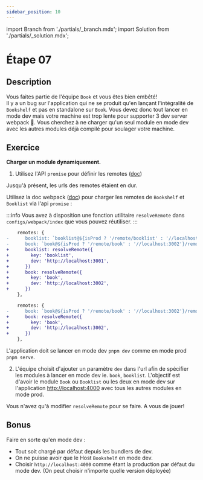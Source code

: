 ```yaml
---
sidebar_position: 10
---
```


import Branch from './partials/\_branch.mdx';
import Solution from './partials/\_solution.mdx';

# Étape 07

<Branch step="07" />

## Description

Vous faites partie de l'équipe `Book` et vous êtes bien embêté!  
Il y a un bug sur l'application qui ne se produit qu'en lançant l'intégralité de `Bookshelf` et pas en standalone sur `Book`. Vous devez donc tout lancer en mode dev mais votre machine est trop lente pour supporter 3 dev server webpack 🥺.
Vous cherchez à ne charger qu'un seul module en mode dev avec les autres modules déjà compilé pour soulager votre machine.

## Exercice

**Charger un module dynamiquement.**

1. Utilisez l'API `promise` pour définir les remotes ([doc](https://webpack.js.org/concepts/module-federation/#promise-based-dynamic-remotes))

Jusqu'à présent, les urls des remotes étaient en dur.

Utilisez la doc webpack ([doc](https://webpack.js.org/concepts/module-federation/#promise-based-dynamic-remotes)) pour charger les remotes de `Bookshelf` et `Booklist` via l'api `promise` :

:::info
Vous avez à disposition une fonction utilitaire `resolveRemote` dans `configs/webpack/index` que vous pouvez réutiliser.
:::


```diff title="apps/bookshelf/webpack.config.js"
    remotes: {
-      booklist: `booklist@${isProd ? '/remote/booklist' : '//localhost:3001'}/remoteEntry.js`,
-      book: `book@${isProd ? '/remote/book' : '//localhost:3002'}/remoteEntry.js`,
+      booklist: resolveRemote({
+        key: 'booklist',
+        dev: 'http://localhost:3001',
+      })
+      book: resolveRemote({
+        key: 'book',
+        dev: 'http://localhost:3002',
+      })
    },
```

```diff title="apps/booklist/webpack.config.js"
    remotes: {
-      book: `book@${isProd ? '/remote/book' : '//localhost:3002'}/remoteEntry.js`,
+      book: resolveRemote({
+        key: 'book',
+        dev: 'http://localhost:3002',
+      })
    },
```

L'application doit se lancer en mode dev `pnpm dev` comme en mode prod `pnpm serve`.

2. L'équipe choisit d'ajouter un paramètre `dev` dans l'url afin de spécifier les modules à lancer en mode dev ie. `book`, `booklist`. L'objectif est d'avoir le module `Book` ou `Booklist` ou les deux en mode dev sur l'application [http://localhost:4000](http://localhost:4000) avec tous les autres modules en mode prod.

Vous n'avez qu'à modifier `resolveRemote` pour se faire. A vous de jouer!

## Bonus

Faire en sorte qu'en mode dev :

- Tout soit chargé par défaut depuis les bundlers de dev.
- On ne puisse avoir que le Host `Bookshelf` en mode dev.
- Choisir `http://localhost:4000` comme étant la production par défaut du mode dev. (On peut choisir n'importe quelle version déployée)

<Solution step="07" />

